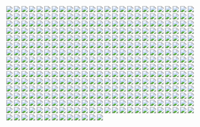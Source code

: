 <a href='https://www.steamidfinder.com/lookup/76561199277220352/'><img src='https://www.steamidfinder.com/signature/76561199277220352.png'></a>
<a href='https://www.steamidfinder.com/lookup/76561198291480437/'><img src='https://www.steamidfinder.com/signature/76561198291480437.png'></a>
<a href='https://www.steamidfinder.com/lookup/76561197965490598/'><img src='https://www.steamidfinder.com/signature/76561197965490598.png'></a>
<a href='https://www.steamidfinder.com/lookup/76561197977747468/'><img src='https://www.steamidfinder.com/signature/76561197977747468.png'></a>
<a href='https://www.steamidfinder.com/lookup/76561197988619714/'><img src='https://www.steamidfinder.com/signature/76561197988619714.png'></a>
<a href='https://www.steamidfinder.com/lookup/76561198002149202/'><img src='https://www.steamidfinder.com/signature/76561198002149202.png'></a>
<a href='https://www.steamidfinder.com/lookup/76561198009303715/'><img src='https://www.steamidfinder.com/signature/76561198009303715.png'></a>
<a href='https://www.steamidfinder.com/lookup/76561198011181923/'><img src='https://www.steamidfinder.com/signature/76561198011181923.png'></a>
<a href='https://www.steamidfinder.com/lookup/76561198012050762/'><img src='https://www.steamidfinder.com/signature/76561198012050762.png'></a>
<a href='https://www.steamidfinder.com/lookup/76561198013931327/'><img src='https://www.steamidfinder.com/signature/76561198013931327.png'></a>
<a href='https://www.steamidfinder.com/lookup/76561198018300565/'><img src='https://www.steamidfinder.com/signature/76561198018300565.png'></a>
<a href='https://www.steamidfinder.com/lookup/76561198024863186/'><img src='https://www.steamidfinder.com/signature/76561198024863186.png'></a>
<a href='https://www.steamidfinder.com/lookup/76561198025267071/'><img src='https://www.steamidfinder.com/signature/76561198025267071.png'></a>
<a href='https://www.steamidfinder.com/lookup/76561198034814574/'><img src='https://www.steamidfinder.com/signature/76561198034814574.png'></a>
<a href='https://www.steamidfinder.com/lookup/76561198035413721/'><img src='https://www.steamidfinder.com/signature/76561198035413721.png'></a>
<a href='https://www.steamidfinder.com/lookup/76561198035674852/'><img src='https://www.steamidfinder.com/signature/76561198035674852.png'></a>
<a href='https://www.steamidfinder.com/lookup/76561198038185365/'><img src='https://www.steamidfinder.com/signature/76561198038185365.png'></a>
<a href='https://www.steamidfinder.com/lookup/76561198039563576/'><img src='https://www.steamidfinder.com/signature/76561198039563576.png'></a>
<a href='https://www.steamidfinder.com/lookup/76561198041736670/'><img src='https://www.steamidfinder.com/signature/76561198041736670.png'></a>
<a href='https://www.steamidfinder.com/lookup/76561198041918195/'><img src='https://www.steamidfinder.com/signature/76561198041918195.png'></a>
<a href='https://www.steamidfinder.com/lookup/76561198042160777/'><img src='https://www.steamidfinder.com/signature/76561198042160777.png'></a>
<a href='https://www.steamidfinder.com/lookup/76561198042480790/'><img src='https://www.steamidfinder.com/signature/76561198042480790.png'></a>
<a href='https://www.steamidfinder.com/lookup/76561198043075699/'><img src='https://www.steamidfinder.com/signature/76561198043075699.png'></a>
<a href='https://www.steamidfinder.com/lookup/76561198045238616/'><img src='https://www.steamidfinder.com/signature/76561198045238616.png'></a>
<a href='https://www.steamidfinder.com/lookup/76561198045789828/'><img src='https://www.steamidfinder.com/signature/76561198045789828.png'></a>
<a href='https://www.steamidfinder.com/lookup/76561198045800143/'><img src='https://www.steamidfinder.com/signature/76561198045800143.png'></a>
<a href='https://www.steamidfinder.com/lookup/76561198046063463/'><img src='https://www.steamidfinder.com/signature/76561198046063463.png'></a>
<a href='https://www.steamidfinder.com/lookup/76561198046116559/'><img src='https://www.steamidfinder.com/signature/76561198046116559.png'></a>
<a href='https://www.steamidfinder.com/lookup/76561198048953735/'><img src='https://www.steamidfinder.com/signature/76561198048953735.png'></a>
<a href='https://www.steamidfinder.com/lookup/76561198049734579/'><img src='https://www.steamidfinder.com/signature/76561198049734579.png'></a>
<a href='https://www.steamidfinder.com/lookup/76561198052186188/'><img src='https://www.steamidfinder.com/signature/76561198052186188.png'></a>
<a href='https://www.steamidfinder.com/lookup/76561198053264219/'><img src='https://www.steamidfinder.com/signature/76561198053264219.png'></a>
<a href='https://www.steamidfinder.com/lookup/76561198053286443/'><img src='https://www.steamidfinder.com/signature/76561198053286443.png'></a>
<a href='https://www.steamidfinder.com/lookup/76561198054898214/'><img src='https://www.steamidfinder.com/signature/76561198054898214.png'></a>
<a href='https://www.steamidfinder.com/lookup/76561198056195947/'><img src='https://www.steamidfinder.com/signature/76561198056195947.png'></a>
<a href='https://www.steamidfinder.com/lookup/76561198057752232/'><img src='https://www.steamidfinder.com/signature/76561198057752232.png'></a>
<a href='https://www.steamidfinder.com/lookup/76561198057945370/'><img src='https://www.steamidfinder.com/signature/76561198057945370.png'></a>
<a href='https://www.steamidfinder.com/lookup/76561198060795144/'><img src='https://www.steamidfinder.com/signature/76561198060795144.png'></a>
<a href='https://www.steamidfinder.com/lookup/76561198067902163/'><img src='https://www.steamidfinder.com/signature/76561198067902163.png'></a>
<a href='https://www.steamidfinder.com/lookup/76561198068059056/'><img src='https://www.steamidfinder.com/signature/76561198068059056.png'></a>
<a href='https://www.steamidfinder.com/lookup/76561198068983903/'><img src='https://www.steamidfinder.com/signature/76561198068983903.png'></a>
<a href='https://www.steamidfinder.com/lookup/76561198069140912/'><img src='https://www.steamidfinder.com/signature/76561198069140912.png'></a>
<a href='https://www.steamidfinder.com/lookup/76561198069600171/'><img src='https://www.steamidfinder.com/signature/76561198069600171.png'></a>
<a href='https://www.steamidfinder.com/lookup/76561198069752936/'><img src='https://www.steamidfinder.com/signature/76561198069752936.png'></a>
<a href='https://www.steamidfinder.com/lookup/76561198070925892/'><img src='https://www.steamidfinder.com/signature/76561198070925892.png'></a>
<a href='https://www.steamidfinder.com/lookup/76561198072077840/'><img src='https://www.steamidfinder.com/signature/76561198072077840.png'></a>
<a href='https://www.steamidfinder.com/lookup/76561198079579833/'><img src='https://www.steamidfinder.com/signature/76561198079579833.png'></a>
<a href='https://www.steamidfinder.com/lookup/76561198079866431/'><img src='https://www.steamidfinder.com/signature/76561198079866431.png'></a>
<a href='https://www.steamidfinder.com/lookup/76561198080871810/'><img src='https://www.steamidfinder.com/signature/76561198080871810.png'></a>
<a href='https://www.steamidfinder.com/lookup/76561198086417938/'><img src='https://www.steamidfinder.com/signature/76561198086417938.png'></a>
<a href='https://www.steamidfinder.com/lookup/76561198086545542/'><img src='https://www.steamidfinder.com/signature/76561198086545542.png'></a>
<a href='https://www.steamidfinder.com/lookup/76561198088260097/'><img src='https://www.steamidfinder.com/signature/76561198088260097.png'></a>
<a href='https://www.steamidfinder.com/lookup/76561198091936081/'><img src='https://www.steamidfinder.com/signature/76561198091936081.png'></a>
<a href='https://www.steamidfinder.com/lookup/76561198096875197/'><img src='https://www.steamidfinder.com/signature/76561198096875197.png'></a>
<a href='https://www.steamidfinder.com/lookup/76561198109628708/'><img src='https://www.steamidfinder.com/signature/76561198109628708.png'></a>
<a href='https://www.steamidfinder.com/lookup/76561198110690758/'><img src='https://www.steamidfinder.com/signature/76561198110690758.png'></a>
<a href='https://www.steamidfinder.com/lookup/76561198112225750/'><img src='https://www.steamidfinder.com/signature/76561198112225750.png'></a>
<a href='https://www.steamidfinder.com/lookup/76561198118089313/'><img src='https://www.steamidfinder.com/signature/76561198118089313.png'></a>
<a href='https://www.steamidfinder.com/lookup/76561198118750884/'><img src='https://www.steamidfinder.com/signature/76561198118750884.png'></a>
<a href='https://www.steamidfinder.com/lookup/76561198119178982/'><img src='https://www.steamidfinder.com/signature/76561198119178982.png'></a>
<a href='https://www.steamidfinder.com/lookup/76561198125433635/'><img src='https://www.steamidfinder.com/signature/76561198125433635.png'></a>
<a href='https://www.steamidfinder.com/lookup/76561198125575133/'><img src='https://www.steamidfinder.com/signature/76561198125575133.png'></a>
<a href='https://www.steamidfinder.com/lookup/76561198125813287/'><img src='https://www.steamidfinder.com/signature/76561198125813287.png'></a>
<a href='https://www.steamidfinder.com/lookup/76561198126719182/'><img src='https://www.steamidfinder.com/signature/76561198126719182.png'></a>
<a href='https://www.steamidfinder.com/lookup/76561198128356671/'><img src='https://www.steamidfinder.com/signature/76561198128356671.png'></a>
<a href='https://www.steamidfinder.com/lookup/76561198129079740/'><img src='https://www.steamidfinder.com/signature/76561198129079740.png'></a>
<a href='https://www.steamidfinder.com/lookup/76561198129368927/'><img src='https://www.steamidfinder.com/signature/76561198129368927.png'></a>
<a href='https://www.steamidfinder.com/lookup/76561198130338733/'><img src='https://www.steamidfinder.com/signature/76561198130338733.png'></a>
<a href='https://www.steamidfinder.com/lookup/76561198130575346/'><img src='https://www.steamidfinder.com/signature/76561198130575346.png'></a>
<a href='https://www.steamidfinder.com/lookup/76561198130895147/'><img src='https://www.steamidfinder.com/signature/76561198130895147.png'></a>
<a href='https://www.steamidfinder.com/lookup/76561198133632433/'><img src='https://www.steamidfinder.com/signature/76561198133632433.png'></a>
<a href='https://www.steamidfinder.com/lookup/76561198134511544/'><img src='https://www.steamidfinder.com/signature/76561198134511544.png'></a>
<a href='https://www.steamidfinder.com/lookup/76561198137458795/'><img src='https://www.steamidfinder.com/signature/76561198137458795.png'></a>
<a href='https://www.steamidfinder.com/lookup/76561198139090673/'><img src='https://www.steamidfinder.com/signature/76561198139090673.png'></a>
<a href='https://www.steamidfinder.com/lookup/76561198140037345/'><img src='https://www.steamidfinder.com/signature/76561198140037345.png'></a>
<a href='https://www.steamidfinder.com/lookup/76561198140973680/'><img src='https://www.steamidfinder.com/signature/76561198140973680.png'></a>
<a href='https://www.steamidfinder.com/lookup/76561198144556752/'><img src='https://www.steamidfinder.com/signature/76561198144556752.png'></a>
<a href='https://www.steamidfinder.com/lookup/76561198144610098/'><img src='https://www.steamidfinder.com/signature/76561198144610098.png'></a>
<a href='https://www.steamidfinder.com/lookup/76561198148747154/'><img src='https://www.steamidfinder.com/signature/76561198148747154.png'></a>
<a href='https://www.steamidfinder.com/lookup/76561198152319723/'><img src='https://www.steamidfinder.com/signature/76561198152319723.png'></a>
<a href='https://www.steamidfinder.com/lookup/76561198152711605/'><img src='https://www.steamidfinder.com/signature/76561198152711605.png'></a>
<a href='https://www.steamidfinder.com/lookup/76561198152859979/'><img src='https://www.steamidfinder.com/signature/76561198152859979.png'></a>
<a href='https://www.steamidfinder.com/lookup/76561198157938950/'><img src='https://www.steamidfinder.com/signature/76561198157938950.png'></a>
<a href='https://www.steamidfinder.com/lookup/76561198159173473/'><img src='https://www.steamidfinder.com/signature/76561198159173473.png'></a>
<a href='https://www.steamidfinder.com/lookup/76561198159516479/'><img src='https://www.steamidfinder.com/signature/76561198159516479.png'></a>
<a href='https://www.steamidfinder.com/lookup/76561198163191800/'><img src='https://www.steamidfinder.com/signature/76561198163191800.png'></a>
<a href='https://www.steamidfinder.com/lookup/76561198163665323/'><img src='https://www.steamidfinder.com/signature/76561198163665323.png'></a>
<a href='https://www.steamidfinder.com/lookup/76561198163810219/'><img src='https://www.steamidfinder.com/signature/76561198163810219.png'></a>
<a href='https://www.steamidfinder.com/lookup/76561198165928319/'><img src='https://www.steamidfinder.com/signature/76561198165928319.png'></a>
<a href='https://www.steamidfinder.com/lookup/76561198166854369/'><img src='https://www.steamidfinder.com/signature/76561198166854369.png'></a>
<a href='https://www.steamidfinder.com/lookup/76561198167561143/'><img src='https://www.steamidfinder.com/signature/76561198167561143.png'></a>
<a href='https://www.steamidfinder.com/lookup/76561198169297335/'><img src='https://www.steamidfinder.com/signature/76561198169297335.png'></a>
<a href='https://www.steamidfinder.com/lookup/76561198169438858/'><img src='https://www.steamidfinder.com/signature/76561198169438858.png'></a>
<a href='https://www.steamidfinder.com/lookup/76561198170394423/'><img src='https://www.steamidfinder.com/signature/76561198170394423.png'></a>
<a href='https://www.steamidfinder.com/lookup/76561198173192619/'><img src='https://www.steamidfinder.com/signature/76561198173192619.png'></a>
<a href='https://www.steamidfinder.com/lookup/76561198176906339/'><img src='https://www.steamidfinder.com/signature/76561198176906339.png'></a>
<a href='https://www.steamidfinder.com/lookup/76561198178103329/'><img src='https://www.steamidfinder.com/signature/76561198178103329.png'></a>
<a href='https://www.steamidfinder.com/lookup/76561198185151957/'><img src='https://www.steamidfinder.com/signature/76561198185151957.png'></a>
<a href='https://www.steamidfinder.com/lookup/76561198186720119/'><img src='https://www.steamidfinder.com/signature/76561198186720119.png'></a>
<a href='https://www.steamidfinder.com/lookup/76561198191366642/'><img src='https://www.steamidfinder.com/signature/76561198191366642.png'></a>
<a href='https://www.steamidfinder.com/lookup/76561198193434478/'><img src='https://www.steamidfinder.com/signature/76561198193434478.png'></a>
<a href='https://www.steamidfinder.com/lookup/76561198193907470/'><img src='https://www.steamidfinder.com/signature/76561198193907470.png'></a>
<a href='https://www.steamidfinder.com/lookup/76561198194941983/'><img src='https://www.steamidfinder.com/signature/76561198194941983.png'></a>
<a href='https://www.steamidfinder.com/lookup/76561198196003826/'><img src='https://www.steamidfinder.com/signature/76561198196003826.png'></a>
<a href='https://www.steamidfinder.com/lookup/76561198201414469/'><img src='https://www.steamidfinder.com/signature/76561198201414469.png'></a>
<a href='https://www.steamidfinder.com/lookup/76561198201422701/'><img src='https://www.steamidfinder.com/signature/76561198201422701.png'></a>
<a href='https://www.steamidfinder.com/lookup/76561198201866938/'><img src='https://www.steamidfinder.com/signature/76561198201866938.png'></a>
<a href='https://www.steamidfinder.com/lookup/76561198203582529/'><img src='https://www.steamidfinder.com/signature/76561198203582529.png'></a>
<a href='https://www.steamidfinder.com/lookup/76561198208131727/'><img src='https://www.steamidfinder.com/signature/76561198208131727.png'></a>
<a href='https://www.steamidfinder.com/lookup/76561198209853160/'><img src='https://www.steamidfinder.com/signature/76561198209853160.png'></a>
<a href='https://www.steamidfinder.com/lookup/76561198212802704/'><img src='https://www.steamidfinder.com/signature/76561198212802704.png'></a>
<a href='https://www.steamidfinder.com/lookup/76561198216317633/'><img src='https://www.steamidfinder.com/signature/76561198216317633.png'></a>
<a href='https://www.steamidfinder.com/lookup/76561198221180360/'><img src='https://www.steamidfinder.com/signature/76561198221180360.png'></a>
<a href='https://www.steamidfinder.com/lookup/76561198231639820/'><img src='https://www.steamidfinder.com/signature/76561198231639820.png'></a>
<a href='https://www.steamidfinder.com/lookup/76561198234179852/'><img src='https://www.steamidfinder.com/signature/76561198234179852.png'></a>
<a href='https://www.steamidfinder.com/lookup/76561198234632008/'><img src='https://www.steamidfinder.com/signature/76561198234632008.png'></a>
<a href='https://www.steamidfinder.com/lookup/76561198235107812/'><img src='https://www.steamidfinder.com/signature/76561198235107812.png'></a>
<a href='https://www.steamidfinder.com/lookup/76561198237337976/'><img src='https://www.steamidfinder.com/signature/76561198237337976.png'></a>
<a href='https://www.steamidfinder.com/lookup/76561198238325710/'><img src='https://www.steamidfinder.com/signature/76561198238325710.png'></a>
<a href='https://www.steamidfinder.com/lookup/76561198253391607/'><img src='https://www.steamidfinder.com/signature/76561198253391607.png'></a>
<a href='https://www.steamidfinder.com/lookup/76561198262265869/'><img src='https://www.steamidfinder.com/signature/76561198262265869.png'></a>
<a href='https://www.steamidfinder.com/lookup/76561198262360829/'><img src='https://www.steamidfinder.com/signature/76561198262360829.png'></a>
<a href='https://www.steamidfinder.com/lookup/76561198262510875/'><img src='https://www.steamidfinder.com/signature/76561198262510875.png'></a>
<a href='https://www.steamidfinder.com/lookup/76561198268282528/'><img src='https://www.steamidfinder.com/signature/76561198268282528.png'></a>
<a href='https://www.steamidfinder.com/lookup/76561198271931098/'><img src='https://www.steamidfinder.com/signature/76561198271931098.png'></a>
<a href='https://www.steamidfinder.com/lookup/76561198275933694/'><img src='https://www.steamidfinder.com/signature/76561198275933694.png'></a>
<a href='https://www.steamidfinder.com/lookup/76561198278207898/'><img src='https://www.steamidfinder.com/signature/76561198278207898.png'></a>
<a href='https://www.steamidfinder.com/lookup/76561198284591268/'><img src='https://www.steamidfinder.com/signature/76561198284591268.png'></a>
<a href='https://www.steamidfinder.com/lookup/76561198300640039/'><img src='https://www.steamidfinder.com/signature/76561198300640039.png'></a>
<a href='https://www.steamidfinder.com/lookup/76561198303733140/'><img src='https://www.steamidfinder.com/signature/76561198303733140.png'></a>
<a href='https://www.steamidfinder.com/lookup/76561198310129339/'><img src='https://www.steamidfinder.com/signature/76561198310129339.png'></a>
<a href='https://www.steamidfinder.com/lookup/76561198312363417/'><img src='https://www.steamidfinder.com/signature/76561198312363417.png'></a>
<a href='https://www.steamidfinder.com/lookup/76561198312574735/'><img src='https://www.steamidfinder.com/signature/76561198312574735.png'></a>
<a href='https://www.steamidfinder.com/lookup/76561198319070370/'><img src='https://www.steamidfinder.com/signature/76561198319070370.png'></a>
<a href='https://www.steamidfinder.com/lookup/76561198321487576/'><img src='https://www.steamidfinder.com/signature/76561198321487576.png'></a>
<a href='https://www.steamidfinder.com/lookup/76561198329263241/'><img src='https://www.steamidfinder.com/signature/76561198329263241.png'></a>
<a href='https://www.steamidfinder.com/lookup/76561198329766147/'><img src='https://www.steamidfinder.com/signature/76561198329766147.png'></a>
<a href='https://www.steamidfinder.com/lookup/76561198331012953/'><img src='https://www.steamidfinder.com/signature/76561198331012953.png'></a>
<a href='https://www.steamidfinder.com/lookup/76561198338457912/'><img src='https://www.steamidfinder.com/signature/76561198338457912.png'></a>
<a href='https://www.steamidfinder.com/lookup/76561198339463637/'><img src='https://www.steamidfinder.com/signature/76561198339463637.png'></a>
<a href='https://www.steamidfinder.com/lookup/76561198340643083/'><img src='https://www.steamidfinder.com/signature/76561198340643083.png'></a>
<a href='https://www.steamidfinder.com/lookup/76561198342463994/'><img src='https://www.steamidfinder.com/signature/76561198342463994.png'></a>
<a href='https://www.steamidfinder.com/lookup/76561198348323862/'><img src='https://www.steamidfinder.com/signature/76561198348323862.png'></a>
<a href='https://www.steamidfinder.com/lookup/76561198353973918/'><img src='https://www.steamidfinder.com/signature/76561198353973918.png'></a>
<a href='https://www.steamidfinder.com/lookup/76561198354252144/'><img src='https://www.steamidfinder.com/signature/76561198354252144.png'></a>
<a href='https://www.steamidfinder.com/lookup/76561198358862795/'><img src='https://www.steamidfinder.com/signature/76561198358862795.png'></a>
<a href='https://www.steamidfinder.com/lookup/76561198367110856/'><img src='https://www.steamidfinder.com/signature/76561198367110856.png'></a>
<a href='https://www.steamidfinder.com/lookup/76561198368048321/'><img src='https://www.steamidfinder.com/signature/76561198368048321.png'></a>
<a href='https://www.steamidfinder.com/lookup/76561198369877794/'><img src='https://www.steamidfinder.com/signature/76561198369877794.png'></a>
<a href='https://www.steamidfinder.com/lookup/76561198370267259/'><img src='https://www.steamidfinder.com/signature/76561198370267259.png'></a>
<a href='https://www.steamidfinder.com/lookup/76561198374342253/'><img src='https://www.steamidfinder.com/signature/76561198374342253.png'></a>
<a href='https://www.steamidfinder.com/lookup/76561198375223215/'><img src='https://www.steamidfinder.com/signature/76561198375223215.png'></a>
<a href='https://www.steamidfinder.com/lookup/76561198375694627/'><img src='https://www.steamidfinder.com/signature/76561198375694627.png'></a>
<a href='https://www.steamidfinder.com/lookup/76561198378860924/'><img src='https://www.steamidfinder.com/signature/76561198378860924.png'></a>
<a href='https://www.steamidfinder.com/lookup/76561198383929014/'><img src='https://www.steamidfinder.com/signature/76561198383929014.png'></a>
<a href='https://www.steamidfinder.com/lookup/76561198387521130/'><img src='https://www.steamidfinder.com/signature/76561198387521130.png'></a>
<a href='https://www.steamidfinder.com/lookup/76561198396308200/'><img src='https://www.steamidfinder.com/signature/76561198396308200.png'></a>
<a href='https://www.steamidfinder.com/lookup/76561198402192993/'><img src='https://www.steamidfinder.com/signature/76561198402192993.png'></a>
<a href='https://www.steamidfinder.com/lookup/76561198407546017/'><img src='https://www.steamidfinder.com/signature/76561198407546017.png'></a>
<a href='https://www.steamidfinder.com/lookup/76561198409664994/'><img src='https://www.steamidfinder.com/signature/76561198409664994.png'></a>
<a href='https://www.steamidfinder.com/lookup/76561198410536360/'><img src='https://www.steamidfinder.com/signature/76561198410536360.png'></a>
<a href='https://www.steamidfinder.com/lookup/76561198411837159/'><img src='https://www.steamidfinder.com/signature/76561198411837159.png'></a>
<a href='https://www.steamidfinder.com/lookup/76561198414239947/'><img src='https://www.steamidfinder.com/signature/76561198414239947.png'></a>
<a href='https://www.steamidfinder.com/lookup/76561198417177931/'><img src='https://www.steamidfinder.com/signature/76561198417177931.png'></a>
<a href='https://www.steamidfinder.com/lookup/76561198422340410/'><img src='https://www.steamidfinder.com/signature/76561198422340410.png'></a>
<a href='https://www.steamidfinder.com/lookup/76561198422870679/'><img src='https://www.steamidfinder.com/signature/76561198422870679.png'></a>
<a href='https://www.steamidfinder.com/lookup/76561198425173571/'><img src='https://www.steamidfinder.com/signature/76561198425173571.png'></a>
<a href='https://www.steamidfinder.com/lookup/76561198426986067/'><img src='https://www.steamidfinder.com/signature/76561198426986067.png'></a>
<a href='https://www.steamidfinder.com/lookup/76561198430889640/'><img src='https://www.steamidfinder.com/signature/76561198430889640.png'></a>
<a href='https://www.steamidfinder.com/lookup/76561198432790168/'><img src='https://www.steamidfinder.com/signature/76561198432790168.png'></a>
<a href='https://www.steamidfinder.com/lookup/76561198434399966/'><img src='https://www.steamidfinder.com/signature/76561198434399966.png'></a>
<a href='https://www.steamidfinder.com/lookup/76561198437857264/'><img src='https://www.steamidfinder.com/signature/76561198437857264.png'></a>
<a href='https://www.steamidfinder.com/lookup/76561198442511679/'><img src='https://www.steamidfinder.com/signature/76561198442511679.png'></a>
<a href='https://www.steamidfinder.com/lookup/76561198448534836/'><img src='https://www.steamidfinder.com/signature/76561198448534836.png'></a>
<a href='https://www.steamidfinder.com/lookup/76561198450591162/'><img src='https://www.steamidfinder.com/signature/76561198450591162.png'></a>
<a href='https://www.steamidfinder.com/lookup/76561198451535774/'><img src='https://www.steamidfinder.com/signature/76561198451535774.png'></a>
<a href='https://www.steamidfinder.com/lookup/76561198453713226/'><img src='https://www.steamidfinder.com/signature/76561198453713226.png'></a>
<a href='https://www.steamidfinder.com/lookup/76561198797602375/'><img src='https://www.steamidfinder.com/signature/76561198797602375.png'></a>
<a href='https://www.steamidfinder.com/lookup/76561198797626795/'><img src='https://www.steamidfinder.com/signature/76561198797626795.png'></a>
<a href='https://www.steamidfinder.com/lookup/76561198800598579/'><img src='https://www.steamidfinder.com/signature/76561198800598579.png'></a>
<a href='https://www.steamidfinder.com/lookup/76561198800709843/'><img src='https://www.steamidfinder.com/signature/76561198800709843.png'></a>
<a href='https://www.steamidfinder.com/lookup/76561198803750844/'><img src='https://www.steamidfinder.com/signature/76561198803750844.png'></a>
<a href='https://www.steamidfinder.com/lookup/76561198814103807/'><img src='https://www.steamidfinder.com/signature/76561198814103807.png'></a>
<a href='https://www.steamidfinder.com/lookup/76561198818209966/'><img src='https://www.steamidfinder.com/signature/76561198818209966.png'></a>
<a href='https://www.steamidfinder.com/lookup/76561198818757510/'><img src='https://www.steamidfinder.com/signature/76561198818757510.png'></a>
<a href='https://www.steamidfinder.com/lookup/76561198819263277/'><img src='https://www.steamidfinder.com/signature/76561198819263277.png'></a>
<a href='https://www.steamidfinder.com/lookup/76561198820159302/'><img src='https://www.steamidfinder.com/signature/76561198820159302.png'></a>
<a href='https://www.steamidfinder.com/lookup/76561198823118781/'><img src='https://www.steamidfinder.com/signature/76561198823118781.png'></a>
<a href='https://www.steamidfinder.com/lookup/76561198825268223/'><img src='https://www.steamidfinder.com/signature/76561198825268223.png'></a>
<a href='https://www.steamidfinder.com/lookup/76561198828640523/'><img src='https://www.steamidfinder.com/signature/76561198828640523.png'></a>
<a href='https://www.steamidfinder.com/lookup/76561198832951732/'><img src='https://www.steamidfinder.com/signature/76561198832951732.png'></a>
<a href='https://www.steamidfinder.com/lookup/76561198833018299/'><img src='https://www.steamidfinder.com/signature/76561198833018299.png'></a>
<a href='https://www.steamidfinder.com/lookup/76561198833742439/'><img src='https://www.steamidfinder.com/signature/76561198833742439.png'></a>
<a href='https://www.steamidfinder.com/lookup/76561198836047613/'><img src='https://www.steamidfinder.com/signature/76561198836047613.png'></a>
<a href='https://www.steamidfinder.com/lookup/76561198838532348/'><img src='https://www.steamidfinder.com/signature/76561198838532348.png'></a>
<a href='https://www.steamidfinder.com/lookup/76561198838632747/'><img src='https://www.steamidfinder.com/signature/76561198838632747.png'></a>
<a href='https://www.steamidfinder.com/lookup/76561198849232750/'><img src='https://www.steamidfinder.com/signature/76561198849232750.png'></a>
<a href='https://www.steamidfinder.com/lookup/76561198856986515/'><img src='https://www.steamidfinder.com/signature/76561198856986515.png'></a>
<a href='https://www.steamidfinder.com/lookup/76561198862904169/'><img src='https://www.steamidfinder.com/signature/76561198862904169.png'></a>
<a href='https://www.steamidfinder.com/lookup/76561198867363178/'><img src='https://www.steamidfinder.com/signature/76561198867363178.png'></a>
<a href='https://www.steamidfinder.com/lookup/76561198871280094/'><img src='https://www.steamidfinder.com/signature/76561198871280094.png'></a>
<a href='https://www.steamidfinder.com/lookup/76561198871924979/'><img src='https://www.steamidfinder.com/signature/76561198871924979.png'></a>
<a href='https://www.steamidfinder.com/lookup/76561198872081712/'><img src='https://www.steamidfinder.com/signature/76561198872081712.png'></a>
<a href='https://www.steamidfinder.com/lookup/76561198875727229/'><img src='https://www.steamidfinder.com/signature/76561198875727229.png'></a>
<a href='https://www.steamidfinder.com/lookup/76561198875855614/'><img src='https://www.steamidfinder.com/signature/76561198875855614.png'></a>
<a href='https://www.steamidfinder.com/lookup/76561198876747351/'><img src='https://www.steamidfinder.com/signature/76561198876747351.png'></a>
<a href='https://www.steamidfinder.com/lookup/76561198877218104/'><img src='https://www.steamidfinder.com/signature/76561198877218104.png'></a>
<a href='https://www.steamidfinder.com/lookup/76561198877632444/'><img src='https://www.steamidfinder.com/signature/76561198877632444.png'></a>
<a href='https://www.steamidfinder.com/lookup/76561198880579942/'><img src='https://www.steamidfinder.com/signature/76561198880579942.png'></a>
<a href='https://www.steamidfinder.com/lookup/76561198880652275/'><img src='https://www.steamidfinder.com/signature/76561198880652275.png'></a>
<a href='https://www.steamidfinder.com/lookup/76561198881880537/'><img src='https://www.steamidfinder.com/signature/76561198881880537.png'></a>
<a href='https://www.steamidfinder.com/lookup/76561198883133728/'><img src='https://www.steamidfinder.com/signature/76561198883133728.png'></a>
<a href='https://www.steamidfinder.com/lookup/76561198887160963/'><img src='https://www.steamidfinder.com/signature/76561198887160963.png'></a>
<a href='https://www.steamidfinder.com/lookup/76561198887602969/'><img src='https://www.steamidfinder.com/signature/76561198887602969.png'></a>
<a href='https://www.steamidfinder.com/lookup/76561198889851682/'><img src='https://www.steamidfinder.com/signature/76561198889851682.png'></a>
<a href='https://www.steamidfinder.com/lookup/76561198920609326/'><img src='https://www.steamidfinder.com/signature/76561198920609326.png'></a>
<a href='https://www.steamidfinder.com/lookup/76561198931070947/'><img src='https://www.steamidfinder.com/signature/76561198931070947.png'></a>
<a href='https://www.steamidfinder.com/lookup/76561198933564271/'><img src='https://www.steamidfinder.com/signature/76561198933564271.png'></a>
<a href='https://www.steamidfinder.com/lookup/76561198934415965/'><img src='https://www.steamidfinder.com/signature/76561198934415965.png'></a>
<a href='https://www.steamidfinder.com/lookup/76561198951249626/'><img src='https://www.steamidfinder.com/signature/76561198951249626.png'></a>
<a href='https://www.steamidfinder.com/lookup/76561198954835749/'><img src='https://www.steamidfinder.com/signature/76561198954835749.png'></a>
<a href='https://www.steamidfinder.com/lookup/76561198960253649/'><img src='https://www.steamidfinder.com/signature/76561198960253649.png'></a>
<a href='https://www.steamidfinder.com/lookup/76561198964125420/'><img src='https://www.steamidfinder.com/signature/76561198964125420.png'></a>
<a href='https://www.steamidfinder.com/lookup/76561198964536938/'><img src='https://www.steamidfinder.com/signature/76561198964536938.png'></a>
<a href='https://www.steamidfinder.com/lookup/76561198966413881/'><img src='https://www.steamidfinder.com/signature/76561198966413881.png'></a>
<a href='https://www.steamidfinder.com/lookup/76561198974316043/'><img src='https://www.steamidfinder.com/signature/76561198974316043.png'></a>
<a href='https://www.steamidfinder.com/lookup/76561198976676417/'><img src='https://www.steamidfinder.com/signature/76561198976676417.png'></a>
<a href='https://www.steamidfinder.com/lookup/76561198982417906/'><img src='https://www.steamidfinder.com/signature/76561198982417906.png'></a>
<a href='https://www.steamidfinder.com/lookup/76561198983293804/'><img src='https://www.steamidfinder.com/signature/76561198983293804.png'></a>
<a href='https://www.steamidfinder.com/lookup/76561198998391465/'><img src='https://www.steamidfinder.com/signature/76561198998391465.png'></a>
<a href='https://www.steamidfinder.com/lookup/76561198999031130/'><img src='https://www.steamidfinder.com/signature/76561198999031130.png'></a>
<a href='https://www.steamidfinder.com/lookup/76561199000396336/'><img src='https://www.steamidfinder.com/signature/76561199000396336.png'></a>
<a href='https://www.steamidfinder.com/lookup/76561199001842000/'><img src='https://www.steamidfinder.com/signature/76561199001842000.png'></a>
<a href='https://www.steamidfinder.com/lookup/76561199003891747/'><img src='https://www.steamidfinder.com/signature/76561199003891747.png'></a>
<a href='https://www.steamidfinder.com/lookup/76561199007231688/'><img src='https://www.steamidfinder.com/signature/76561199007231688.png'></a>
<a href='https://www.steamidfinder.com/lookup/76561199010180089/'><img src='https://www.steamidfinder.com/signature/76561199010180089.png'></a>
<a href='https://www.steamidfinder.com/lookup/76561199013345581/'><img src='https://www.steamidfinder.com/signature/76561199013345581.png'></a>
<a href='https://www.steamidfinder.com/lookup/76561199013506239/'><img src='https://www.steamidfinder.com/signature/76561199013506239.png'></a>
<a href='https://www.steamidfinder.com/lookup/76561199017673049/'><img src='https://www.steamidfinder.com/signature/76561199017673049.png'></a>
<a href='https://www.steamidfinder.com/lookup/76561199019061985/'><img src='https://www.steamidfinder.com/signature/76561199019061985.png'></a>
<a href='https://www.steamidfinder.com/lookup/76561199020483456/'><img src='https://www.steamidfinder.com/signature/76561199020483456.png'></a>
<a href='https://www.steamidfinder.com/lookup/76561199024404918/'><img src='https://www.steamidfinder.com/signature/76561199024404918.png'></a>
<a href='https://www.steamidfinder.com/lookup/76561199025387676/'><img src='https://www.steamidfinder.com/signature/76561199025387676.png'></a>
<a href='https://www.steamidfinder.com/lookup/76561199025397002/'><img src='https://www.steamidfinder.com/signature/76561199025397002.png'></a>
<a href='https://www.steamidfinder.com/lookup/76561199026140489/'><img src='https://www.steamidfinder.com/signature/76561199026140489.png'></a>
<a href='https://www.steamidfinder.com/lookup/76561199026145122/'><img src='https://www.steamidfinder.com/signature/76561199026145122.png'></a>
<a href='https://www.steamidfinder.com/lookup/76561199026900133/'><img src='https://www.steamidfinder.com/signature/76561199026900133.png'></a>
<a href='https://www.steamidfinder.com/lookup/76561199028009079/'><img src='https://www.steamidfinder.com/signature/76561199028009079.png'></a>
<a href='https://www.steamidfinder.com/lookup/76561199032522604/'><img src='https://www.steamidfinder.com/signature/76561199032522604.png'></a>
<a href='https://www.steamidfinder.com/lookup/76561199033961320/'><img src='https://www.steamidfinder.com/signature/76561199033961320.png'></a>
<a href='https://www.steamidfinder.com/lookup/76561199036211375/'><img src='https://www.steamidfinder.com/signature/76561199036211375.png'></a>
<a href='https://www.steamidfinder.com/lookup/76561199037481972/'><img src='https://www.steamidfinder.com/signature/76561199037481972.png'></a>
<a href='https://www.steamidfinder.com/lookup/76561199039272796/'><img src='https://www.steamidfinder.com/signature/76561199039272796.png'></a>
<a href='https://www.steamidfinder.com/lookup/76561199039763683/'><img src='https://www.steamidfinder.com/signature/76561199039763683.png'></a>
<a href='https://www.steamidfinder.com/lookup/76561199042696638/'><img src='https://www.steamidfinder.com/signature/76561199042696638.png'></a>
<a href='https://www.steamidfinder.com/lookup/76561199051731273/'><img src='https://www.steamidfinder.com/signature/76561199051731273.png'></a>
<a href='https://www.steamidfinder.com/lookup/76561199054915262/'><img src='https://www.steamidfinder.com/signature/76561199054915262.png'></a>
<a href='https://www.steamidfinder.com/lookup/76561199058321591/'><img src='https://www.steamidfinder.com/signature/76561199058321591.png'></a>
<a href='https://www.steamidfinder.com/lookup/76561199059417621/'><img src='https://www.steamidfinder.com/signature/76561199059417621.png'></a>
<a href='https://www.steamidfinder.com/lookup/76561199059524943/'><img src='https://www.steamidfinder.com/signature/76561199059524943.png'></a>
<a href='https://www.steamidfinder.com/lookup/76561199061449216/'><img src='https://www.steamidfinder.com/signature/76561199061449216.png'></a>
<a href='https://www.steamidfinder.com/lookup/76561199061773739/'><img src='https://www.steamidfinder.com/signature/76561199061773739.png'></a>
<a href='https://www.steamidfinder.com/lookup/76561199065007283/'><img src='https://www.steamidfinder.com/signature/76561199065007283.png'></a>
<a href='https://www.steamidfinder.com/lookup/76561199065043290/'><img src='https://www.steamidfinder.com/signature/76561199065043290.png'></a>
<a href='https://www.steamidfinder.com/lookup/76561199067925954/'><img src='https://www.steamidfinder.com/signature/76561199067925954.png'></a>
<a href='https://www.steamidfinder.com/lookup/76561199069183320/'><img src='https://www.steamidfinder.com/signature/76561199069183320.png'></a>
<a href='https://www.steamidfinder.com/lookup/76561199070487400/'><img src='https://www.steamidfinder.com/signature/76561199070487400.png'></a>
<a href='https://www.steamidfinder.com/lookup/76561199073357997/'><img src='https://www.steamidfinder.com/signature/76561199073357997.png'></a>
<a href='https://www.steamidfinder.com/lookup/76561199074954996/'><img src='https://www.steamidfinder.com/signature/76561199074954996.png'></a>
<a href='https://www.steamidfinder.com/lookup/76561199079783062/'><img src='https://www.steamidfinder.com/signature/76561199079783062.png'></a>
<a href='https://www.steamidfinder.com/lookup/76561199079954306/'><img src='https://www.steamidfinder.com/signature/76561199079954306.png'></a>
<a href='https://www.steamidfinder.com/lookup/76561199082298370/'><img src='https://www.steamidfinder.com/signature/76561199082298370.png'></a>
<a href='https://www.steamidfinder.com/lookup/76561199082673673/'><img src='https://www.steamidfinder.com/signature/76561199082673673.png'></a>
<a href='https://www.steamidfinder.com/lookup/76561199084724454/'><img src='https://www.steamidfinder.com/signature/76561199084724454.png'></a>
<a href='https://www.steamidfinder.com/lookup/76561199085307737/'><img src='https://www.steamidfinder.com/signature/76561199085307737.png'></a>
<a href='https://www.steamidfinder.com/lookup/76561199085370243/'><img src='https://www.steamidfinder.com/signature/76561199085370243.png'></a>
<a href='https://www.steamidfinder.com/lookup/76561199086194763/'><img src='https://www.steamidfinder.com/signature/76561199086194763.png'></a>
<a href='https://www.steamidfinder.com/lookup/76561199091421262/'><img src='https://www.steamidfinder.com/signature/76561199091421262.png'></a>
<a href='https://www.steamidfinder.com/lookup/76561199092155580/'><img src='https://www.steamidfinder.com/signature/76561199092155580.png'></a>
<a href='https://www.steamidfinder.com/lookup/76561199093894152/'><img src='https://www.steamidfinder.com/signature/76561199093894152.png'></a>
<a href='https://www.steamidfinder.com/lookup/76561199098229165/'><img src='https://www.steamidfinder.com/signature/76561199098229165.png'></a>
<a href='https://www.steamidfinder.com/lookup/76561199099195839/'><img src='https://www.steamidfinder.com/signature/76561199099195839.png'></a>
<a href='https://www.steamidfinder.com/lookup/76561199099900779/'><img src='https://www.steamidfinder.com/signature/76561199099900779.png'></a>
<a href='https://www.steamidfinder.com/lookup/76561199107752613/'><img src='https://www.steamidfinder.com/signature/76561199107752613.png'></a>
<a href='https://www.steamidfinder.com/lookup/76561199121768185/'><img src='https://www.steamidfinder.com/signature/76561199121768185.png'></a>
<a href='https://www.steamidfinder.com/lookup/76561199121820989/'><img src='https://www.steamidfinder.com/signature/76561199121820989.png'></a>
<a href='https://www.steamidfinder.com/lookup/76561199121897837/'><img src='https://www.steamidfinder.com/signature/76561199121897837.png'></a>
<a href='https://www.steamidfinder.com/lookup/76561199122056118/'><img src='https://www.steamidfinder.com/signature/76561199122056118.png'></a>
<a href='https://www.steamidfinder.com/lookup/76561199122214098/'><img src='https://www.steamidfinder.com/signature/76561199122214098.png'></a>
<a href='https://www.steamidfinder.com/lookup/76561199122288420/'><img src='https://www.steamidfinder.com/signature/76561199122288420.png'></a>
<a href='https://www.steamidfinder.com/lookup/76561199123814560/'><img src='https://www.steamidfinder.com/signature/76561199123814560.png'></a>
<a href='https://www.steamidfinder.com/lookup/76561199124651015/'><img src='https://www.steamidfinder.com/signature/76561199124651015.png'></a>
<a href='https://www.steamidfinder.com/lookup/76561199128548515/'><img src='https://www.steamidfinder.com/signature/76561199128548515.png'></a>
<a href='https://www.steamidfinder.com/lookup/76561199130694374/'><img src='https://www.steamidfinder.com/signature/76561199130694374.png'></a>
<a href='https://www.steamidfinder.com/lookup/76561199134689528/'><img src='https://www.steamidfinder.com/signature/76561199134689528.png'></a>
<a href='https://www.steamidfinder.com/lookup/76561199135267040/'><img src='https://www.steamidfinder.com/signature/76561199135267040.png'></a>
<a href='https://www.steamidfinder.com/lookup/76561199137011224/'><img src='https://www.steamidfinder.com/signature/76561199137011224.png'></a>
<a href='https://www.steamidfinder.com/lookup/76561199139246029/'><img src='https://www.steamidfinder.com/signature/76561199139246029.png'></a>
<a href='https://www.steamidfinder.com/lookup/76561199141701640/'><img src='https://www.steamidfinder.com/signature/76561199141701640.png'></a>
<a href='https://www.steamidfinder.com/lookup/76561199142652091/'><img src='https://www.steamidfinder.com/signature/76561199142652091.png'></a>
<a href='https://www.steamidfinder.com/lookup/76561199143461709/'><img src='https://www.steamidfinder.com/signature/76561199143461709.png'></a>
<a href='https://www.steamidfinder.com/lookup/76561199148210727/'><img src='https://www.steamidfinder.com/signature/76561199148210727.png'></a>
<a href='https://www.steamidfinder.com/lookup/76561199151457564/'><img src='https://www.steamidfinder.com/signature/76561199151457564.png'></a>
<a href='https://www.steamidfinder.com/lookup/76561199152055986/'><img src='https://www.steamidfinder.com/signature/76561199152055986.png'></a>
<a href='https://www.steamidfinder.com/lookup/76561199153975662/'><img src='https://www.steamidfinder.com/signature/76561199153975662.png'></a>
<a href='https://www.steamidfinder.com/lookup/76561199160610787/'><img src='https://www.steamidfinder.com/signature/76561199160610787.png'></a>
<a href='https://www.steamidfinder.com/lookup/76561199161382785/'><img src='https://www.steamidfinder.com/signature/76561199161382785.png'></a>
<a href='https://www.steamidfinder.com/lookup/76561199162569228/'><img src='https://www.steamidfinder.com/signature/76561199162569228.png'></a>
<a href='https://www.steamidfinder.com/lookup/76561199165850787/'><img src='https://www.steamidfinder.com/signature/76561199165850787.png'></a>
<a href='https://www.steamidfinder.com/lookup/76561199167241583/'><img src='https://www.steamidfinder.com/signature/76561199167241583.png'></a>
<a href='https://www.steamidfinder.com/lookup/76561199168669349/'><img src='https://www.steamidfinder.com/signature/76561199168669349.png'></a>
<a href='https://www.steamidfinder.com/lookup/76561199172315523/'><img src='https://www.steamidfinder.com/signature/76561199172315523.png'></a>
<a href='https://www.steamidfinder.com/lookup/76561199172854668/'><img src='https://www.steamidfinder.com/signature/76561199172854668.png'></a>
<a href='https://www.steamidfinder.com/lookup/76561199175625329/'><img src='https://www.steamidfinder.com/signature/76561199175625329.png'></a>
<a href='https://www.steamidfinder.com/lookup/76561199182342787/'><img src='https://www.steamidfinder.com/signature/76561199182342787.png'></a>
<a href='https://www.steamidfinder.com/lookup/76561199186156132/'><img src='https://www.steamidfinder.com/signature/76561199186156132.png'></a>
<a href='https://www.steamidfinder.com/lookup/76561199187141618/'><img src='https://www.steamidfinder.com/signature/76561199187141618.png'></a>
<a href='https://www.steamidfinder.com/lookup/76561199194190993/'><img src='https://www.steamidfinder.com/signature/76561199194190993.png'></a>
<a href='https://www.steamidfinder.com/lookup/76561199195565221/'><img src='https://www.steamidfinder.com/signature/76561199195565221.png'></a>
<a href='https://www.steamidfinder.com/lookup/76561199195716555/'><img src='https://www.steamidfinder.com/signature/76561199195716555.png'></a>
<a href='https://www.steamidfinder.com/lookup/76561199196277747/'><img src='https://www.steamidfinder.com/signature/76561199196277747.png'></a>
<a href='https://www.steamidfinder.com/lookup/76561199198458347/'><img src='https://www.steamidfinder.com/signature/76561199198458347.png'></a>
<a href='https://www.steamidfinder.com/lookup/76561199204005071/'><img src='https://www.steamidfinder.com/signature/76561199204005071.png'></a>
<a href='https://www.steamidfinder.com/lookup/76561199204439865/'><img src='https://www.steamidfinder.com/signature/76561199204439865.png'></a>
<a href='https://www.steamidfinder.com/lookup/76561199207411400/'><img src='https://www.steamidfinder.com/signature/76561199207411400.png'></a>
<a href='https://www.steamidfinder.com/lookup/76561199208181640/'><img src='https://www.steamidfinder.com/signature/76561199208181640.png'></a>
<a href='https://www.steamidfinder.com/lookup/76561199213888461/'><img src='https://www.steamidfinder.com/signature/76561199213888461.png'></a>
<a href='https://www.steamidfinder.com/lookup/76561199220832861/'><img src='https://www.steamidfinder.com/signature/76561199220832861.png'></a>
<a href='https://www.steamidfinder.com/lookup/76561199222735549/'><img src='https://www.steamidfinder.com/signature/76561199222735549.png'></a>
<a href='https://www.steamidfinder.com/lookup/76561199222803397/'><img src='https://www.steamidfinder.com/signature/76561199222803397.png'></a>
<a href='https://www.steamidfinder.com/lookup/76561199224135232/'><img src='https://www.steamidfinder.com/signature/76561199224135232.png'></a>
<a href='https://www.steamidfinder.com/lookup/76561199227841528/'><img src='https://www.steamidfinder.com/signature/76561199227841528.png'></a>
<a href='https://www.steamidfinder.com/lookup/76561199229684404/'><img src='https://www.steamidfinder.com/signature/76561199229684404.png'></a>
<a href='https://www.steamidfinder.com/lookup/76561199232825884/'><img src='https://www.steamidfinder.com/signature/76561199232825884.png'></a>
<a href='https://www.steamidfinder.com/lookup/76561199237100643/'><img src='https://www.steamidfinder.com/signature/76561199237100643.png'></a>
<a href='https://www.steamidfinder.com/lookup/76561199239564338/'><img src='https://www.steamidfinder.com/signature/76561199239564338.png'></a>
<a href='https://www.steamidfinder.com/lookup/76561199244046161/'><img src='https://www.steamidfinder.com/signature/76561199244046161.png'></a>
<a href='https://www.steamidfinder.com/lookup/76561199252041658/'><img src='https://www.steamidfinder.com/signature/76561199252041658.png'></a>
<a href='https://www.steamidfinder.com/lookup/76561199257206446/'><img src='https://www.steamidfinder.com/signature/76561199257206446.png'></a>
<a href='https://www.steamidfinder.com/lookup/76561199293772290/'><img src='https://www.steamidfinder.com/signature/76561199293772290.png'></a>
<a href='https://www.steamidfinder.com/lookup/76561199304761136/'><img src='https://www.steamidfinder.com/signature/76561199304761136.png'></a>
<a href='https://www.steamidfinder.com/lookup/76561199339714272/'><img src='https://www.steamidfinder.com/signature/76561199339714272.png'></a>
<a href='https://www.steamidfinder.com/lookup/76561199375520260/'><img src='https://www.steamidfinder.com/signature/76561199375520260.png'></a>
<a href='https://www.steamidfinder.com/lookup/76561199382653077/'><img src='https://www.steamidfinder.com/signature/76561199382653077.png'></a>
<a href='https://www.steamidfinder.com/lookup/76561199384691353/'><img src='https://www.steamidfinder.com/signature/76561199384691353.png'></a>
<a href='https://www.steamidfinder.com/lookup/76561199389749392/'><img src='https://www.steamidfinder.com/signature/76561199389749392.png'></a>
<a href='https://www.steamidfinder.com/lookup/76561199390011882/'><img src='https://www.steamidfinder.com/signature/76561199390011882.png'></a>
<a href='https://www.steamidfinder.com/lookup/76561199411215936/'><img src='https://www.steamidfinder.com/signature/76561199411215936.png'></a>
<a href='https://www.steamidfinder.com/lookup/76561199412406043/'><img src='https://www.steamidfinder.com/signature/76561199412406043.png'></a>
<a href='https://www.steamidfinder.com/lookup/76561199421029500/'><img src='https://www.steamidfinder.com/signature/76561199421029500.png'></a>
<a href='https://www.steamidfinder.com/lookup/76561199444014306/'><img src='https://www.steamidfinder.com/signature/76561199444014306.png'></a>
<a href='https://www.steamidfinder.com/lookup/76561199446984350/'><img src='https://www.steamidfinder.com/signature/76561199446984350.png'></a>
<a href='https://www.steamidfinder.com/lookup/76561199464445443/'><img src='https://www.steamidfinder.com/signature/76561199464445443.png'></a>
<a href='https://www.steamidfinder.com/lookup/76561199466634970/'><img src='https://www.steamidfinder.com/signature/76561199466634970.png'></a>
<a href='https://www.steamidfinder.com/lookup/76561199468659158/'><img src='https://www.steamidfinder.com/signature/76561199468659158.png'></a>
<a href='https://www.steamidfinder.com/lookup/76561199485170370/'><img src='https://www.steamidfinder.com/signature/76561199485170370.png'></a>
<a href='https://www.steamidfinder.com/lookup/76561199485861320/'><img src='https://www.steamidfinder.com/signature/76561199485861320.png'></a>
<a href='https://www.steamidfinder.com/lookup/76561199528557922/'><img src='https://www.steamidfinder.com/signature/76561199528557922.png'></a>
<a href='https://www.steamidfinder.com/lookup/76561199542739000/'><img src='https://www.steamidfinder.com/signature/76561199542739000.png'></a>
<a href='https://www.steamidfinder.com/lookup/76561199549653114/'><img src='https://www.steamidfinder.com/signature/76561199549653114.png'></a>
<a href='https://www.steamidfinder.com/lookup/76561199550020285/'><img src='https://www.steamidfinder.com/signature/76561199550020285.png'></a>
<a href='https://www.steamidfinder.com/lookup/76561199550930462/'><img src='https://www.steamidfinder.com/signature/76561199550930462.png'></a>
<a href='https://www.steamidfinder.com/lookup/76561199552126348/'><img src='https://www.steamidfinder.com/signature/76561199552126348.png'></a>
<a href='https://www.steamidfinder.com/lookup/76561199570017384/'><img src='https://www.steamidfinder.com/signature/76561199570017384.png'></a>
<a href='https://www.steamidfinder.com/lookup/76561199573237198/'><img src='https://www.steamidfinder.com/signature/76561199573237198.png'></a>
<a href='https://www.steamidfinder.com/lookup/76561199593930555/'><img src='https://www.steamidfinder.com/signature/76561199593930555.png'></a>
<a href='https://www.steamidfinder.com/lookup/76561199595280943/'><img src='https://www.steamidfinder.com/signature/76561199595280943.png'></a>
<a href='https://www.steamidfinder.com/lookup/76561199626087951/'><img src='https://www.steamidfinder.com/signature/76561199626087951.png'></a>
<a href='https://www.steamidfinder.com/lookup/76561199627826049/'><img src='https://www.steamidfinder.com/signature/76561199627826049.png'></a>
<a href='https://www.steamidfinder.com/lookup/76561199650473740/'><img src='https://www.steamidfinder.com/signature/76561199650473740.png'></a>
<a href='https://www.steamidfinder.com/lookup/76561199671616474/'><img src='https://www.steamidfinder.com/signature/76561199671616474.png'></a>
<a href='https://www.steamidfinder.com/lookup/76561199673443315/'><img src='https://www.steamidfinder.com/signature/76561199673443315.png'></a>
<a href='https://www.steamidfinder.com/lookup/76561199749420523/'><img src='https://www.steamidfinder.com/signature/76561199749420523.png'></a>
<a href='https://www.steamidfinder.com/lookup/76561199751064657/'><img src='https://www.steamidfinder.com/signature/76561199751064657.png'></a>
<a href='https://www.steamidfinder.com/lookup/76561199767278629/'><img src='https://www.steamidfinder.com/signature/76561199767278629.png'></a>
<a href='https://www.steamidfinder.com/lookup/76561199800601781/'><img src='https://www.steamidfinder.com/signature/76561199800601781.png'></a>
<a href='https://www.steamidfinder.com/lookup/76561199801282640/'><img src='https://www.steamidfinder.com/signature/76561199801282640.png'></a>
<a href='https://www.steamidfinder.com/lookup/76561199801995273/'><img src='https://www.steamidfinder.com/signature/76561199801995273.png'></a>
<a href='https://www.steamidfinder.com/lookup/76561199803328299/'><img src='https://www.steamidfinder.com/signature/76561199803328299.png'></a>
<a href='https://www.steamidfinder.com/lookup/76561199803516629/'><img src='https://www.steamidfinder.com/signature/76561199803516629.png'></a>
<a href='https://www.steamidfinder.com/lookup/76561199804464452/'><img src='https://www.steamidfinder.com/signature/76561199804464452.png'></a>
<a href='https://www.steamidfinder.com/lookup/76561199805766631/'><img src='https://www.steamidfinder.com/signature/76561199805766631.png'></a>
<a href='https://www.steamidfinder.com/lookup/76561198057221376/'><img src='https://www.steamidfinder.com/signature/76561198057221376.png'></a>
<a href='https://www.steamidfinder.com/lookup/76561198955816367/'><img src='https://www.steamidfinder.com/signature/76561198955816367.png'></a>
<a href='https://www.steamidfinder.com/lookup/76561198079974374/'><img src='https://www.steamidfinder.com/signature/76561198079974374.png'></a>
<a href='https://www.steamidfinder.com/lookup/76561199802241667/'><img src='https://www.steamidfinder.com/signature/76561199802241667.png'></a>
<a href='https://www.steamidfinder.com/lookup/76561199153172584/'><img src='https://www.steamidfinder.com/signature/76561199153172584.png'></a>
<a href='https://www.steamidfinder.com/lookup/76561199807575343/'><img src='https://www.steamidfinder.com/signature/76561199807575343.png'></a>